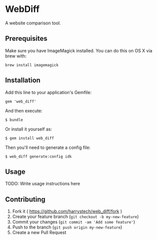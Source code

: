 # WebDiff

A website comparison tool.

## Prerequisites

Make sure you have ImageMagick installed. You can do this on OS X via brew with:

	brew install imagemagick

## Installation

Add this line to your application's Gemfile:

    gem 'web_diff'

And then execute:

    $ bundle

Or install it yourself as:

    $ gem install web_diff

Then you'll need to generate a config file:

	$ web_diff generate:config idk

## Usage

TODO: Write usage instructions here

## Contributing

1. Fork it ( https://github.com/harrystech/web_diff/fork )
2. Create your feature branch (`git checkout -b my-new-feature`)
3. Commit your changes (`git commit -am 'Add some feature'`)
4. Push to the branch (`git push origin my-new-feature`)
5. Create a new Pull Request
